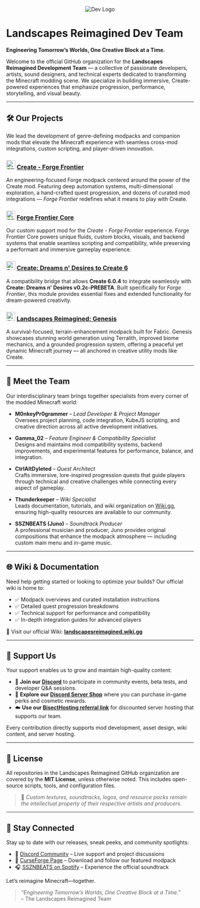 <p align="center">
  <img src="https://avatars.githubusercontent.com/u/212823215?s=200&v=4" alt="Dev Logo" />
</p>

# Landscapes Reimagined Dev Team

**Engineering Tomorrow’s Worlds, One Creative Block at a Time.**

Welcome to the official GitHub organization for the **Landscapes Reimagined Development Team** — a collective of passionate developers, artists, sound designers, and technical experts dedicated to transforming the Minecraft modding scene. We specialize in building immersive, Create-powered experiences that emphasize progression, performance, storytelling, and visual beauty.

---

## 🛠️ Our Projects

We lead the development of genre-defining modpacks and companion mods that elevate the Minecraft experience with seamless cross-mod integrations, custom scripting, and player-driven innovation.

### <img src="https://media.forgecdn.net/avatars/1186/266/638760292700710009.png" alt="FF Logo" width="24"/> [Create - Forge Frontier](https://www.curseforge.com/minecraft/modpacks/forge-frontier)  
An engineering-focused Forge modpack centered around the power of the Create mod. Featuring deep automation systems, multi-dimensional exploration, a hand-crafted quest progression, and dozens of curated mod integrations — *Forge Frontier* redefines what it means to play with Create.

### <img src="https://media.forgecdn.net/avatars/1157/652/638725737310519772.png" alt="FF Core Logo" width="24"/> [Forge Frontier Core](https://www.curseforge.com/minecraft/mc-mods/forge-frontier-core)  
Our custom support mod for the *Create - Forge Frontier* experience. Forge Frontier Core powers unique fluids, custom blocks, visuals, and backend systems that enable seamless scripting and compatibility, while preserving a performant and immersive gameplay experience.

### <img src="https://media.forgecdn.net/avatars/1285/596/638836094521413585.png" alt="DnD Compat Logo" width="24"/> [Create: Dreams n' Desires to Create 6](https://www.curseforge.com/minecraft/mc-mods/create-dreams-n-desires-updated-to-create-6)  
A compatibility bridge that allows **Create 6.0.4** to integrate seamlessly with **Create: Dreams n' Desires v0.2c-PREBETA**. Built specifically for *Forge Frontier*, this module provides essential fixes and extended functionality for dream-powered creativity.

### <img src="https://cdn.modrinth.com/data/MdznSbKA/5b106d3f8e7f42ab1613e1b6f08da918d2c6eb90_96.webp" alt="Genesis Logo" width="24"/> [Landscapes Reimagined: Genesis](https://modrinth.com/modpack/landscapes-reimagined-genesis)  
A survival-focused, terrain-enhancement modpack built for Fabric. Genesis showcases stunning world generation using Terralith, improved biome mechanics, and a grounded progression system, offering a peaceful yet dynamic Minecraft journey — all anchored in creative utility mods like Create.

---

## 👥 Meet the Team

Our interdisciplinary team brings together specialists from every corner of the modded Minecraft world:

- **M0nkeyPr0grammer** – *Lead Developer & Project Manager*  
  Oversees project planning, code integration, KubeJS scripting, and creative direction across all active development initiatives.

- **Gamma_02** – *Feature Engineer & Compatibility Specialist*  
  Designs and maintains mod compatibility systems, backend improvements, and experimental features for performance, balance, and integration.

- **CtrlAltDyleted** – *Quest Architect*  
  Crafts immersive, lore-inspired progression quests that guide players through technical and creative challenges while connecting every aspect of gameplay.

- **Thunderkeeper** – *Wiki Specialist*  
  Leads documentation, tutorials, and wiki organization on [Wiki.gg](https://landscapesreimagined.wiki.gg), ensuring high-quality resources are available to our community.

- **SSZNBEATS (Juno)** – *Soundtrack Producer*  
  A professional musician and producer, Juno provides original compositions that enhance the modpack atmosphere — including custom main menu and in-game music.

---

## 🌐 Wiki & Documentation

Need help getting started or looking to optimize your builds? Our official wiki is home to:

- ✅ Modpack overviews and curated installation instructions  
- ✅ Detailed quest progression breakdowns  
- ✅ Technical support for performance and compatibility  
- ✅ In-depth integration guides for advanced players  

📖 Visit our official Wiki: **[landscapesreimagined.wiki.gg](https://landscapesreimagined.wiki.gg)**

---

## 🤝 Support Us

Your support enables us to grow and maintain high-quality content:

- 🧢 **Join our [Discord](https://discord.gg/quenZthXgy)** to participate in community events, beta tests, and developer Q&A sessions.  
- 🛒 **Explore our [Discord Server Shop](https://discord.com/servers/landscapes-reimagined-1097668922737696919)** where you can purchase in-game perks and cosmetic rewards.  
- ☁️ **Use our [BisectHosting referral link](https://bisecthosting.com/M0nkeyPr0grammer?r=github)** for discounted server hosting that supports our team.  

Every contribution directly supports mod development, asset design, wiki content, and server hosting.

---

## 📜 License

All repositories in the Landscapes Reimagined GitHub organization are covered by the **MIT License**, unless otherwise noted. This includes open-source scripts, tools, and configuration files.

> 🎨 *Custom textures, soundtracks, logos, and resource packs remain the intellectual property of their respective artists and producers.*

---

## 🚀 Stay Connected

Stay up to date with our releases, sneak peeks, and community spotlights:

- 💬 [Discord Community](https://discord.gg/quenZthXgy) – Live support and project discussions  
- 🧭 [CurseForge Page](https://www.curseforge.com/minecraft/modpacks/create-forge-frontier) – Download and follow our featured modpack  
- 🎧 [SSZNBEATS on Spotify](https://open.spotify.com/search/SSZNBEATS) – Experience the official soundtrack  

Let’s reimagine Minecraft—together.

> *“Engineering Tomorrow’s Worlds, One Creative Block at a Time.”*  
> – The Landscapes Reimagined Team
